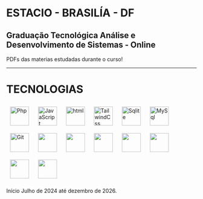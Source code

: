 # ESTACIO - BRASILÍA - DF

## Graduação Tecnológica Análise e Desenvolvimento de Sistemas - Online

<p>
    PDFs das materias estudadas durante o curso!
</p>

<hr>

# TECNOLOGIAS

 <div style="display: inline_block; grid:col 4">    
        <img width="50px" style="padding: 10px;" alt="Php" src="https://cdn.jsdelivr.net/gh/devicons/devicon@latest/icons/php/php-original.svg" />
        <img width="50px" style="padding: 10px;" alt="JavaScript" src="https://cdn.jsdelivr.net/gh/devicons/devicon@latest/icons/javascript/javascript-original.svg" />
        <img width="50px" style="padding: 10px;" alt="html" src="https://cdn.jsdelivr.net/gh/devicons/devicon@latest/icons/html5/html5-original.svg" />
        <img width="50px" style="padding: 10px;" alt="TailwindCss" src="https://cdn.jsdelivr.net/gh/devicons/devicon@latest/icons/tailwindcss/tailwindcss-original.svg" />
        <img width="50px" style="padding: 10px;" alt="Sqlite" src="https://cdn.jsdelivr.net/gh/devicons/devicon@latest/icons/sqlite/sqlite-original.svg" />
        <img width="50px" style="padding: 10px;" alt="MySql" src="https://cdn.jsdelivr.net/gh/devicons/devicon@latest/icons/mysql/mysql-original.svg" />
        <img width="50px" style="padding: 10px;" alt="Git" src="https://cdn.jsdelivr.net/gh/devicons/devicon@latest/icons/git/git-original.svg" />
        <img width="50px" style="padding: 10px;" src="https://cdn.jsdelivr.net/gh/devicons/devicon@latest/icons/amazonwebservices/amazonwebservices-original-wordmark.svg" />
        <img width="50px" style="padding: 10px;" src="https://cdn.jsdelivr.net/gh/devicons/devicon@latest/icons/c/c-original.svg" />
        <img width="50px" style="padding: 10px;" src="https://cdn.jsdelivr.net/gh/devicons/devicon@latest/icons/python/python-original.svg" />
        <img width="50px" style="padding: 10px;" src="https://cdn.jsdelivr.net/gh/devicons/devicon@latest/icons/java/java-original.svg" />
            <img width="50px" style="padding: 10px;" src="https://cdn.jsdelivr.net/gh/devicons/devicon@latest/icons/json/json-original.svg" />
            <img width="50px" style="padding: 10px;" src="https://cdn.jsdelivr.net/gh/devicons/devicon@latest/icons/googlecloud/googlecloud-original.svg" />
          <img width="50px" style="padding: 10px;" src="https://cdn.jsdelivr.net/gh/devicons/devicon@latest/icons/android/android-original.svg" />   
</div>
<p>
    Início Julho de 2024 até dezembro de 2026.
</p>